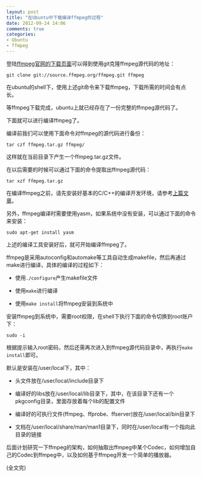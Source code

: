 ```yaml
---
layout: post
title: "在Ubuntu中下载编译ffmpeg的过程"
date: 2012-09-24 14:06
comments: true
categories: 
- Ubuntu
- ffmpeg
---
```


登陆[ffmpeg官网的下载页面](http://ffmpeg.org/download.html)可以得到使用git克隆ffmpeg源代码的地址：
```
git clone git://source.ffmpeg.org/ffmpeg.git ffmpeg
```

在ubuntu的shell下，使用上述git命令来下载ffmpeg，下载所需的时间会有点长。

等ffmpeg下载完成，ubuntu上就已经存在了一份完整的ffmpeg源代码了。

下面就可以进行编译ffmpeg了。

<!--more-->

编译前我们可以使用下面命令对ffmpeg的源代码进行备份：
```
tar czf ffmpeg.tar.gz ffmpeg/
```
这样就在当前目录下产生一个ffmpeg.tar.gz文件。

在以后需要的时候可以通过下面的命令提取出ffmpeg源代码：
```
tar xzf ffmpeg.tar.gz
```

在编译ffmpeg之前，请先安装好基本的C/C++的编译开发环境，请参考[上篇文章](http://shanewfx.github.com/blog/2012/09/22/study-ubuntu-on-virtualbox/)。

另外，ffmpeg编译时需要使用yasm，如果系统中没有安装，可以通过下面的命令来安装：
```
sudo apt-get install yasm
```

上述的编译工具安装好后，就可开始编译ffmpeg了。

ffmpeg是采用autoconfig和automake等工具自动生成makefile，然后再通过make进行编译，具体的编译的过程如下：

- 使用`./configure`产生makefile文件

- 使用`make`进行编译

- 使用`make install`将ffmpeg安装到系统中

安装ffmpeg到系统中，需要root权限，在shell下执行下面的命令切换到root账户下：

```
sudo -i
```
根据提示输入root密码，然后还需再次进入到ffmpeg源代码目录中，再执行`make install`即可。

默认是安装在/user/local下，其中：

- 头文件放在/user/local/include目录下

- 编译好的libs放在/user/local/lib目录下，其中，在该目录下还有一个pkgconfig目录，里面存放着每个lib的配置文件

- 编译好的可执行文件(ffmpeg、ffprobe、ffserver)放在/user/local/bin目录下

- 文档在/user/local/share/man/man1目录下，同时在/user/local有一个指向此目录的链接


后面计划研究一下ffmpeg的架构，如何抽取出ffmpeg中某个Codec，如何增加自己的Codec到ffmpeg中，以及如何基于ffmpeg开发一个简单的播放器。

(全文完)

